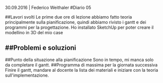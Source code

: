 30.09.2016 | Federico Weithaler 
#Diario 05

##Lavori svolti
Le prime due ore di lezione abbiamo fatto teoria principalmente sulla pianificazione, quindi abbiamo rivisto i gantt e dei programmi per la progettazione.
Ho installato SketchUp per poter creare il modellino in 3D del mio case

##Problemi e soluzioni
 -

##Punto della situazione alla pianificazione
 Sono in tempo, mi manca solo da completare il gantt.
##Programma di massima per la giornata successiva
Finire il gantt, mandare al docente la lista dei materiali e iniziare con la teoria sull'implementazione.
